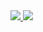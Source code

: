 <a href="https://app.travis-ci.com/waltage/swe1-app">
  <img src="https://app.travis-ci.com/waltage/swe1-app.svg?branch=main" />
</a>


<a href="https://coveralls.io/github/waltage/swe1-app">
  <img src="https://coveralls.io/repos/github/waltage/swe1-app/badge.png?branch=main" />
</a>
